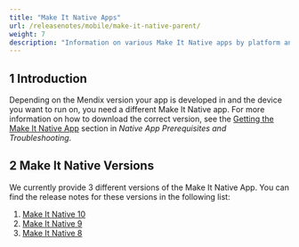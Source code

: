 ```yaml
---
title: "Make It Native Apps"
url: /releasenotes/mobile/make-it-native-parent/
weight: 7
description: "Information on various Make It Native apps by platform and version."
---
```


## 1 Introduction

Depending on the Mendix version your app is developed in and the device you want to run on, you need a different Make It Native app. For more information on how to download the correct version, see the [Getting the Make It Native App](/refguide/mobile/getting-started-with-mobile/prerequisites/#get-min-app) section in *Native App Prerequisites and Troubleshooting*.

## 2 Make It Native Versions

We currently provide 3 different versions of the Make It Native App. You can find the release notes for these versions in the following list:

1. [Make It Native 10](/releasenotes/mobile/make-it-native-10/)
1. [Make It Native 9](/releasenotes/mobile/make-it-native-9/)
1. [Make It Native 8](/releasenotes/mobile/make-it-native-app/)
